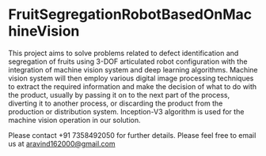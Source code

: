 # FruitSegregationRobotBasedOnMachineVision

This project aims to solve problems related to defect identification and segregation of fruits using 3-DOF articulated robot configuration with the integration of machine vision system and deep learning algorithms. Machine vision system will then employ various digital image processing techniques to extract the required information and make the decision of what to do with the product, usually by passing it on to the next part of the process, diverting it to another process, or discarding the product from the production or distribution system. Inception-V3 algorithm is used for the machine vision operation in our solution. 

Please contact +91 7358492050 for further details.
Please feel free to email us at aravind162000@gmail.com
